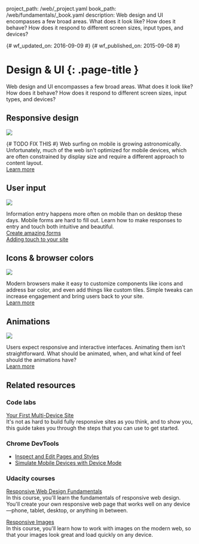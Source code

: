 project_path: /web/_project.yaml
book_path: /web/fundamentals/_book.yaml
description: Web design and UI encompasses a few broad areas. What does it look like? How does it behave? How does it respond to different screen sizes, input types, and devices?

{# wf_updated_on: 2016-09-09 #}
{# wf_published_on: 2015-09-08 #}

# Design & UI {: .page-title }

Web design and UI encompasses a few broad areas. What does it look like? How 
does it behave? How does it respond to different screen sizes, input types, 
and devices?

<div class="attempt-left">
  <h2>Responsive design</h2>
  <img src="/web/images/md-icons/devices-short.png">
  <p>{# TODO FIX THIS #}
    Web surfing on mobile is growing astronomically. Unfortunately, much of the
    web isn't optimized for mobile devices, which are often constrained by
    display size and require a different approach to content layout.<br>
    <a href="responsive/">Learn more</a>
  </p>
</div>

<div class="attempt-right">
  <h2>User input</h2>
  <a href="input/forms/">
    <img src="/web/images/md-icons/touch-short.png">
  </a>
  <p>
    Information entry happens more often on mobile than on desktop these days.
    Mobile forms are hard to fill out. Learn how to make responses to entry
    and touch both intuitive and beautiful.<br>
    <a href="input/forms/">Create amazing forms</a><br>
    <a href="input/touch/">Adding touch to your site</a>
  </p>
</div>

<div style="clear:both;"></div>

<div class="attempt-left">
  <h2>Icons &amp; browser colors</h2>
  <a href="/web/fundamentals/design-and-ui/browser-customization/">
    <img src="/web/images/md-icons/image-short.png">
  </a>
  <p>
    Modern browsers make it easy to customize components like icons and address
    bar color, and even add things like custom tiles. Simple tweaks can
    increase engagement and bring users back to your site.<br>
    <a href="browser-customization/">Learn more</a>
  </p>
</div>

<div class="attempt-right">
  <h2>Animations</h2>
  <a href="animations/">
    <img src="/web/images/md-icons/movie-short.png">
  </a>
  <p>
    Users expect responsive and interactive interfaces. Animating them isn't
    straightforward. What should be animated, when, and what kind of feel
    should the animations have?<br>
    <a href="animations/">Learn more</a>
  </p>
</div>

<div style="clear:both;"></div>


## Related resources

### Code labs

[Your First Multi-Device Site](/web/fundamentals/getting-started/your-first-multi-screen-site/) <br>
It's not as hard to build fully responsive sites as you think, and to show you, this guide takes you through the steps that you can use to get started.

### Chrome DevTools

* [Inspect and Edit Pages and Styles](/web/tools/chrome-devtools/inspect-styles/)
* [Simulate Mobile Devices with Device Mode](/web/tools/chrome-devtools/device-mode/)


### Udacity courses

[Responsive Web Design Fundamentals](https://udacity.com/ud893)<br>
In this course, you'll learn the fundamentals of responsive web design.
You'll create your own responsive web page that works well on any device&mdash;phone, tablet, desktop, or anything in between.

[Responsive Images](https://udacity.com/ud882)<br>
In this course, you'll learn how to work with images on the modern web, so
that your images look great and load quickly on any device.

<div style="clear:both;"></div>

